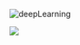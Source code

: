 ![deepLearning](https://user-images.githubusercontent.com/113659167/209932478-ddf053f8-2d73-424c-b4d5-0c0d618054fb.gif)


![](https://komarev.com/ghpvc/?username=bhushanpawr)
<!--
**bhushanpawr/bhushanpawr** is a ✨ _special_ ✨ repository because its `README.md` (this file) appears on your GitHub profile.

Here are some ideas to get you started:

- 🔭 I’m currently working on ...
- 🌱 I’m currently learning ...
- 👯 I’m looking to collaborate on ...
- 🤔 I’m looking for help with ...
- 💬 Ask me about ...
- 📫 How to reach me: ...
- 😄 Pronouns: ...
- ⚡ Fun fact: ...
-->

